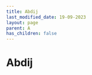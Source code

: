 ```yaml
---
title: Abdij
last_modified_date: 19-09-2023
layout: page
parent: A
has_children: false
---
```


Abdij
=====

